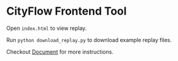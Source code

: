 # CityFlow Frontend Tool

Open `index.html` to view replay.

Run `python download_replay.py` to download example replay files.

Checkout [Document](https://cityflow.readthedocs.io/en/latest/replay.html) for more instructions.